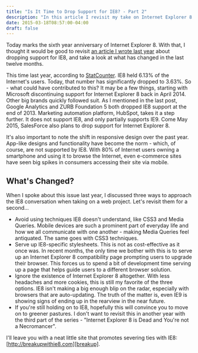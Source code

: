 ```yaml
---
title: "Is It Time to Drop Support for IE8? - Part 2"
description: "In this article I revisit my take on Internet Explorer 8 and why it needs to be left in the rearview mirror."
date: 2015-03-18T08:57:00-04:00
draft: false
---
```


Today marks the sixth year anniversary of Internet Explorer 8. With that, I thought it would be good to revisit [an article I wrote last year][part1] about dropping support for IE8, and take a look at what has changed in the last twelve months.

This time last year, according to [StatCounter][stats]. IE8 held 6.13% of the Internet's users. Today, that number has significantly dropped to 3.63%. So - what could have contributed to this? It may be a few things, starting with Microsoft discontinuing support for Internet Explorer 8 back in April 2014. Other big brands quickly followed suit. As I mentioned in the last post, Google Analytics and ZURB Foundation 5 both dropped IE8 support at the end of 2013. Marketing automation platform, HubSpot, takes it a step further. It does not support IE8, and only partially supports IE9. Come May 2015, SalesForce also plans to drop support for Internet Explorer 8.

It's also important to note the shift in responsive design over the past year. App-like designs and functionality have become the norm - which, of course, are not supported by IE8. With 80% of Internet users owning a smartphone and using it to browse the Internet, even e-commerce sites have seen big spikes in consumers accessing their site via mobile.

## What's Changed?
When I spoke about this issue last year, I discussed three ways to approach the IE8 conversation when taking on a web project. Let's revisit them for a second…

* Avoid using techniques IE8 doesn't understand, like CSS3 and Media Queries. Mobile devices are such a prominent part of everyday life and how we all communicate with one another - making Media Queries feel antiquated. The same goes with CSS3 techniques.
* Serve up IE8-specific stylesheets. This is not as cost-effective as it once was. In recent months, the only time we bother with this is to serve up an Internet Explorer 8 compatibility page prompting users to upgrade their browser. This forces us to spend a bit of development time serving up a page that helps guide users to a different browser solution.
* Ignore the existence of Internet Explorer 8 altogether. With less headaches and more cookies, this is still my favorite of the three options. IE8 isn't making a big enough blip on the radar, especially with browsers that are auto-updating. The truth of the matter is, even IE9 is showing signs of ending up in the rearview in the near future.
* If you're still holding on to IE8, hopefully this will convince you to move on to greener pastures. I don't want to revisit this in another year with the third part of the series - "Internet Explorer 8 is Dead and You're not a Necromancer".

I'll leave you with a neat little site that promotes severing ties with IE8: [http://breakupwithie8.com][breakup].

  [part1]: https://blog.morsecodemedia.com/is-it-time-to-dropf-support-for-ie8/ "Is It Time to Drop Support for IE89? - PART 1"
  [stats]: http://gs.statcounter.com/ "Global Stats"
  [breakup]: http://breakupwithie8.com "Are you ready to breakup with IE8?"